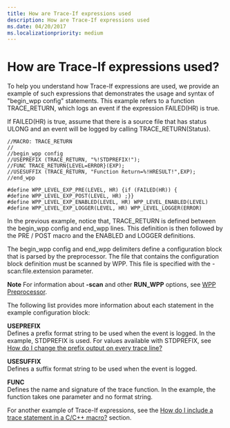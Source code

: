 ```yaml
---
title: How are Trace-If expressions used
description: How are Trace-If expressions used
ms.date: 04/20/2017
ms.localizationpriority: medium
---
```


# How are Trace-If expressions used?


To help you understand how Trace-If expressions are used, we provide an example of such expressions that demonstrates the usage and syntax of "begin\_wpp config" statements. This example refers to a function TRACE\_RETURN, which logs an event if the expression FAILED(HR) is true.

If FAILED(HR) is true, assume that there is a source file that has status ULONG and an event will be logged by calling TRACE\_RETURN(Status).
```
//MACRO: TRACE_RETURN
//
//begin_wpp config
//USEPREFIX (TRACE_RETURN, "%!STDPREFIX!");
//FUNC TRACE_RETURN{LEVEL=ERROR}(EXP);
//USESUFFIX (TRACE_RETURN, "Function Return=%!HRESULT!",EXP);
//end_wpp

#define WPP_LEVEL_EXP_PRE(LEVEL, HR) {if (FAILED(HR)) {
#define WPP_LEVEL_EXP_POST(LEVEL, HR) ;}}
#define WPP_LEVEL_EXP_ENABLED(LEVEL, HR) WPP_LEVEL_ENABLED(LEVEL)
#define WPP_LEVEL_EXP_LOGGER(LEVEL, HR) WPP_LEVEL_LOGGER(ERROR)
```

In the previous example, notice that, TRACE\_RETURN is defined between the begin\_wpp config and end\_wpp lines. This definition is then followed by the PRE / POST macro and the ENABLED and LOGGER definitions.

The begin\_wpp config and end\_wpp delimiters define a configuration block that is parsed by the preprocessor. The file that contains the configuration block definition must be scanned by WPP. This file is specified with the -scan:file.extension parameter.

**Note**   For information about **-scan** and other **RUN\_WPP** options, see [WPP Preprocessor](wpp-preprocessor.md).



The following list provides more information about each statement in the example configuration block:

<span id="USEPREFIX"></span><span id="useprefix"></span>**USEPREFIX**  
Defines a prefix format string to be used when the event is logged. In the example, STDPREFIX is used. For values available with STDPREFIX, see [How do I change the prefix output on every trace line?](how-do-i-change-the-prefix-output-on-every-trace-line-.md)

<span id="USESUFFIX"></span><span id="usesuffix"></span>**USESUFFIX**  
Defines a suffix format string to be used when the event is logged.

<span id="FUNC"></span><span id="func"></span>**FUNC**  
Defines the name and signature of the trace function. In the example, the function takes one parameter and no format string.

For another example of Trace-If expressions, see the [How do I include a trace statement in a C/C++ macro?](how-do-i-include-a-trace-statement-in-a-c-c---macro-.md) section.









